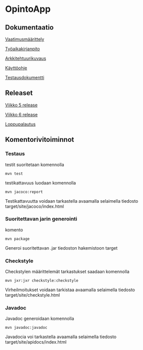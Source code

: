 # **OpintoApp**


## Dokumentaatio
[Vaatimusmäärittely](https://github.com/mikkolei/otm-harjoitustyo/blob/master/dokumentointi/vaatimusmaarittely.md)

[Työaikakirjanpito](https://github.com/mikkolei/otm-harjoitustyo/blob/master/dokumentointi/tuntikirjanpito.md)

[Arkkitehtuurikuvaus](https://github.com/mikkolei/otm-harjoitustyo/blob/master/dokumentointi/arkkitehtuuri.md)

[Käyttöohje](https://github.com/mikkolei/otm-harjoitustyo/blob/master/dokumentointi/käyttöohje.md)

[Testausdokumentti](https://github.com/mikkolei/otm-harjoitustyo/blob/master/dokumentointi/testausdokumentti.md)

## Releaset
[Viikko 5 release](https://github.com/mikkolei/otm-harjoitustyo/releases/tag/viikko5)

[Viikko 6 release](https://github.com/mikkolei/otm-harjoitustyo/releases/tag/viikko6)

[Loppupalautus](https://github.com/mikkolei/otm-harjoitustyo/releases/tag/loppupalautus)

## Komentorivitoiminnot

### Testaus
testit suoritetaan komennolla 
```
mvn test
```
testikattavuus luodaan komennolla
```
mvn jacoco:report
```
Testikattavuutta voidaan tarkastella avaamalla selaimella tiedosto target/site/jacoco/index.html
### Suoritettavan jarin generointi
komento
```
mvn package
```
Generoi suoritettavan .jar tiedoston hakemistoon target

### Checkstyle
Checkstylen määrittelemät tarkastukset saadaan komennolla
```
mvn jxr:jxr checkstyle:checkstyle
```
Virheilmoitukset voidaan tarkistaa avaamalla selaimella tiedosto  target/site/checkstyle.html

### Javadoc
Javadoc generoidaan komennolla
```
mvn javadoc:javadoc
```
Javadocia voi tarkastella avaamalla selaimella tiedosto target/site/apidocs/index.html
